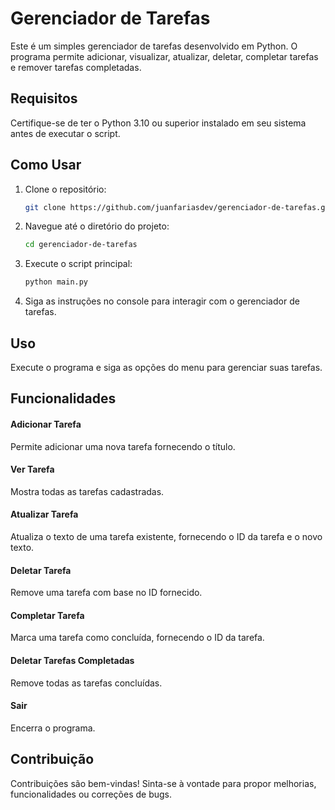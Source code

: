 # Gerenciador de Tarefas

Este é um simples gerenciador de tarefas desenvolvido em Python. O programa permite adicionar, visualizar, atualizar, deletar, completar tarefas e remover tarefas completadas.

## Requisitos

Certifique-se de ter o Python 3.10 ou superior instalado em seu sistema antes de executar o script.

## Como Usar

1. Clone o repositório:
   ```bash
   git clone https://github.com/juanfariasdev/gerenciador-de-tarefas.git
   ```
2. Navegue até o diretório do projeto:

   ```bash
   cd gerenciador-de-tarefas
   ```

3. Execute o script principal:
   ```bash
   python main.py
   ```

4. Siga as instruções no console para interagir com o gerenciador de tarefas.

## Uso
Execute o programa e siga as opções do menu para gerenciar suas tarefas.

## Funcionalidades

#### Adicionar Tarefa
Permite adicionar uma nova tarefa fornecendo o título.

#### Ver Tarefa
Mostra todas as tarefas cadastradas.

#### Atualizar Tarefa
Atualiza o texto de uma tarefa existente, fornecendo o ID da tarefa e o novo texto.

#### Deletar Tarefa
Remove uma tarefa com base no ID fornecido.

#### Completar Tarefa
Marca uma tarefa como concluída, fornecendo o ID da tarefa.

#### Deletar Tarefas Completadas
Remove todas as tarefas concluídas.

#### Sair
Encerra o programa.

## Contribuição
Contribuições são bem-vindas! Sinta-se à vontade para propor melhorias, funcionalidades ou correções de bugs.